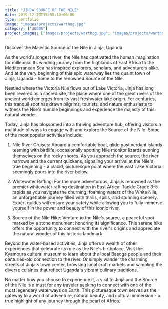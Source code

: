 ```yaml
---
title: "JINJA SOURCE OF THE NILE"
date: 2019-12-23T15:58:10+06:00
type: portfolio
image: "images/projects/warthog.jpg"
category: ["3000$"]
project_images: ["images/projects/warthog.jpg", "images/projects/warthog.jpg"]
---
```


Discover the Majestic Source of the Nile in Jinja, Uganda

As the world's longest river, the Nile has captivated the human imagination for 
millennia. Its winding journey from the highlands of East Africa to the 
Mediterranean Sea has inspired explorers, scholars, and adventurers alike.
And at the very beginning of this epic waterway lies the quaint town of Jinja, 
Uganda - home to the renowned Source of the Nile.

Nestled where the Victoria Nile flows out of Lake Victoria, Jinja has long been 
revered as a sacred site, the place where one of the great rivers of the ancient
world emerges from its vast freshwater lake origin. For centuries, this tranquil
spot has drawn pilgrims, tourists, and nature enthusiasts to witness the Nile's 
humble beginnings and experience the majesty of this natural wonder.

Today, Jinja has blossomed into a thriving adventure hub, offering visitors a 
multitude of ways to engage with and explore the Source of the Nile. Some of 
the most popular activities include:

1. Nile River Cruises: Aboard a comfortable boat, glide past verdant islands 
teeming with birdlife, occasionally spotting Nile monitor lizards sunning themselves on the rocky shores. As you approach the source, the river narrows and the current quickens, signaling your arrival at the Nile's true beginning - a placid, picturesque point where the vast Lake Victoria seemingly pours into the river below.

2. Whitewater Rafting: For the more adventurous, Jinja is renowned as the premier whitewater rafting destination in East Africa. Tackle Grade 3-5 rapids as you navigate the churning, foaming waters of the White Nile, an unforgettable journey filled with thrills, spills, and stunning scenery. Expert guides will ensure your safety while allowing you to fully immerse yourself in the power and beauty of this iconic river.

3. Source of the Nile Hike: Venture to the Nile's source, a peaceful spot marked
by a stone monument honoring its significance. This serene hike offers the
opportunity to connect with the river's origins and appreciate the natural wonder
of this historic landmark.

Beyond the water-based activities, Jinja offers a wealth of other experiences 
that celebrate its role as the Nile's birthplace. Visit the Kyambura cultural 
museum to learn about the local Basoga people and their centuries-old connection
to the river. Or simply wander the charming streets of Jinja's town center, 
browsing local craft markets and sampling the diverse cuisines that reflect 
Uganda's vibrant culinary traditions.

No matter how you choose to experience it, a visit to Jinja and the Source of 
the Nile is a must for any traveler seeking to connect with one of the most 
legendary waterways on Earth. This picturesque town serves as the gateway to a
world of adventure, natural beauty, and cultural immersion - a true highlight 
of any journey through the pearl of Africa.
